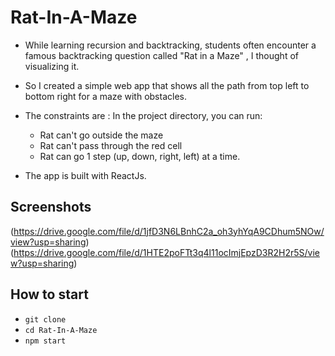 # Rat-In-A-Maze

* While learning recursion and backtracking, students often encounter a famous backtracking question called "Rat in a Maze" , I thought of visualizing it.

* So I created a simple web app that shows all the path from top left to bottom right for a maze with obstacles.

* The constraints are :
In the project directory, you can run:

    * Rat can't go outside the maze
    * Rat can't pass through the red cell
    * Rat can go 1 step (up, down, right, left) at a time.

* The app is built with ReactJs.

## Screenshots

(https://drive.google.com/file/d/1jfD3N6LBnhC2a_oh3yhYqA9CDhum5NOw/view?usp=sharing)
(https://drive.google.com/file/d/1HTE2poFTt3q4l11ocImjEpzD3R2H2r5S/view?usp=sharing)

## How to start

* ```git clone```
* ```cd Rat-In-A-Maze```
* ```npm start```


